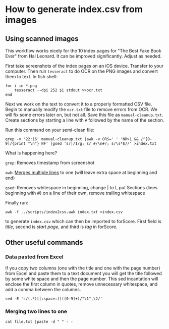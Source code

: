 # How to generate index.csv from images
## Using scanned images
This workflow works nicely for the 10 index pages for "The Best Fake Book Ever" from Hal Leonard. It can be improved
significantly. Adjust as needed.

First take screenshots of the index pages on an iOS device. Transfer to your computer. Then run `tesseract` to do OCR on
the PNG images and convert them to text. In fish shell:

```
for i in *.png
    tesseract --dpi 252 $i stdout >>ocr.txt
end
```

Next we work on the text to convert it to a properly formatted CSV file. Begin to manually modify the `ocr.txt` file to
remove errors from OCR. We will fix some errors later on, but not all. Save this file as `manual-cleanup.txt`. Create
sections by starting a line with `#` followed by the name of the section.

Run this command on your semi-clean file:

```
grep -v '22:16' manual-cleanup.txt |awk -v ORS=' ' 'NR>1 && /^[0-9]/{print "\n"} NF' |gsed 's/|/I/g; s/ #/\n#/; s/\s*$//' >index.txt
```
What is happening here?

`grep`: Removes timestamp from screenshot

`awk`: [Merges multiple lines](https://stackoverflow.com/questions/42237708/join-lines-depending-on-the-line-beginning) to one (will leave extra space at beginning and end)

`gsed`: Removes whitespace in beginning, change | to I, put Sections (lines beginning with #) on a line of their own, remove trailing whitespace

Finally run:
```
awk -f ../scripts/index2csv.awk index.txt >index.csv
```

to generate `index.csv` which can then be imported to forScore. First field is *title*, second is *start page*, and
third is *tag* in forScore.

## Other useful commands
### Data pasted from Excel
If you copy two columns (one with the title and one with the page number) from Excel and paste them to a text document
you will get the title followed by some white space and then the page number. This sed incantation will enclose the
first column in quotes, remove unnecessary whitespace, and add a comma between the columns.
```
sed -E 's/(.*)[[:space:]]([0-9]+)/"\1",\2/'
```

### Merging two lines to one
```
cat file.txt |paste -d " " - -
```